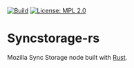 [![Build](https://travis-ci.org/mozilla-services/syncstorage-rs.svg?branch=master)](https://travis-ci.org/mozilla-services/syncstorage-rs)
[![License: MPL 2.0](https://img.shields.io/badge/License-MPL%202.0-brightgreen.svg)](https://opensource.org/licenses/MPL-2.0)

# Syncstorage-rs

Mozilla Sync Storage node built with [Rust](https://rust-lang.org).
